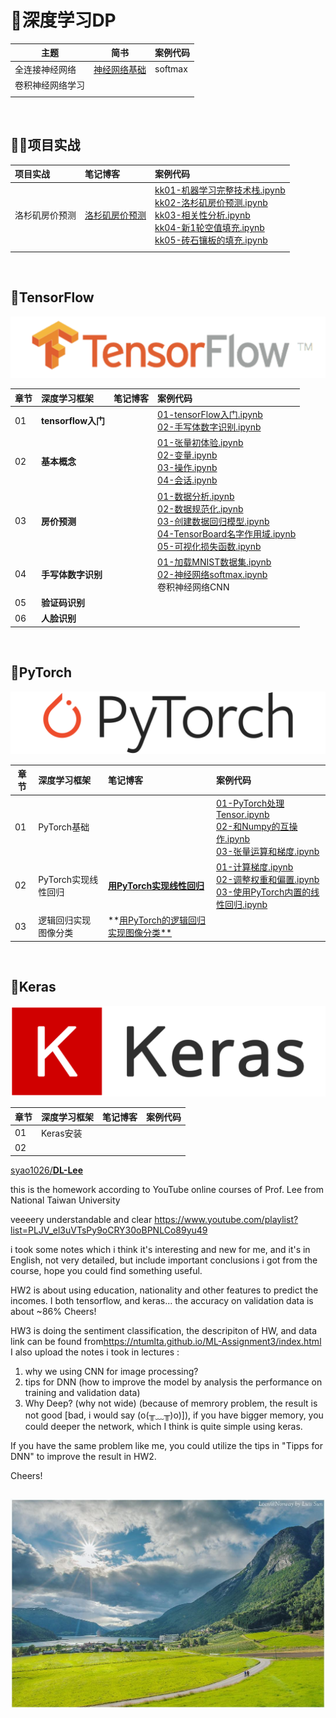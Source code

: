 # 🚀深度学习DP

| 主题 | 简书 | 案例代码 |
| ---- | ---- | ---- |
| 全连接神经网络 | [神经网络基础](https://www.jianshu.com/p/8270625492c4)<br/> | softmax |
| 卷积神经网络学习 | <br/> |  |
|          |                                                              |  |

<br>

## 🚵‍♂️项目实战

项目实战| 笔记博客 | 案例代码 
:--|:--|:--
洛杉矶房价预测 | [洛杉矶房价预测](https://www.jianshu.com/p/9de54d5d70d5) |[kk01-机器学习完整技术栈.ipynb](ex01-房价预测/kk01-机器学习完整技术栈.ipynb)<br>[kk02-洛杉矶房价预测.ipynb](ex01-房价预测/kk02-洛杉矶房价预测.ipynb)<br/>[kk03-相关性分析.ipynb](ex01-房价预测/kk03-相关性分析.ipynb)<br/>[kk04-新1轮空值填充.ipynb](ex01-房价预测/kk04-新1轮空值填充.ipynb)<br/>[kk05-砖石镶板的填充.ipynb](ex01-房价预测/kk05-砖石镶板的填充.ipynb)<br/>
 |  |

<br>

## 👾TensorFlow

![](images/tensorflow-logo.png)

|章节| 深度学习框架   | 笔记博客 | 案例代码 |
|:--| :------------- | :------- | :------- |
|01| **tensorflow入门** |          | [01-tensorFlow入门.ipynb](TensorFlow/ch01-tensorflow入门/01-tensorFlow入门.ipynb)<br>[02-手写体数字识别.ipynb](TensorFlow/ch01-tensorflow入门/02-手写体数字识别.ipynb) |
|02| **基本概念** |          | [01-张量初体验.ipynb](TensorFlow/ch02-基本概念/01-张量初体验.ipynb)<br>[02-变量.ipynb](TensorFlow/ch02-基本概念/02-变量.ipynb)<br/>[03-操作.ipynb](TensorFlow/ch02-基本概念/03-操作.ipynb)<br/>[04-会话.ipynb](TensorFlow/ch02-基本概念/04-会话.ipynb) |
|03| **房价预测** |          | [01-数据分析.ipynb](TensorFlow/ch03-房价预测/01-数据分析.ipynb)<br/>[02-数据规范化.ipynb](TensorFlow/ch03-房价预测/02-数据规范化.ipynb)<br/>[03-创建数据回归模型.ipynb](TensorFlow/ch03-房价预测/03-创建数据回归模型.ipynb)<br/>[04-TensorBoard名字作用域.ipynb](TensorFlow/ch03-房价预测/04-TensorBoard名字作用域.ipynb)<br/>[05-可视化损失函数.ipynb](TensorFlow/ch03-房价预测/05-可视化损失函数.ipynb)<br/> |
|04| **手写体数字识别** |  | [01-加载MNIST数据集.ipynb](TensorFlow/ch04-手写体识别/01-加载MNIST数据集.ipynb)<br>[02-神经网络softmax.ipynb](TensorFlow/ch04-手写体识别/02-神经网络softmax.ipynb)<br/>卷积神经网络CNN |
|05| **验证码识别** |  |  |
|06| **人脸识别** |  |  |
<br>

## 🎉PyTorch

![](images/pytorch-logo.png)

|章节 | 深度学习框架 | 笔记博客 | 案例代码 |
|--- | :----------- | :------- | :------- |
|01| PyTorch基础 |  | [01-PyTorch处理Tensor.ipynb](PyTorch/ch01-PyTorch基础/01-PyTorch处理Tensor.ipynb)<br/>[02-和Numpy的互操作.ipynb](PyTorch/ch01-PyTorch基础/02-和Numpy的互操作.ipynb)<br/>[03-张量运算和梯度.ipynb](PyTorch/ch01-PyTorch基础/03-张量运算和梯度.ipynb)<br/> |
| 02 | PyTorch实现线性回归 | [**用PyTorch实现线性回归**]() | [01-计算梯度.ipynb](PyTorch/ch02-实现线性回归/01-计算梯度.ipynb)<br>[02-调整权重和偏置.ipynb](PyTorch/ch02-实现线性回归/02-调整权重和偏置.ipynb)<br/>[03-使用PyTorch内置的线性回归.ipynb](PyTorch/ch02-实现线性回归/03-使用PyTorch内置的线性回归.ipynb)<br/> |
| 03 | 逻辑回归实现图像分类 | **[用PyTorch的逻辑回归实现图像分类**]() |          |
<br>

## 🍭Keras

![](images/keras-logo.png)

|章节 | 深度学习框架 | 笔记博客 | 案例代码 |
|--- | :----------- | :------- | :------- |
|01| Keras安装    |          |          |
| 02 |  |          |          |



[syao1026/**DL-Lee**](https://github.com/syao1026)

this is the homework according to YouTube online courses of Prof. Lee from National Taiwan University

veeeery understandable and clear <https://www.youtube.com/playlist?list=PLJV_el3uVTsPy9oCRY30oBPNLCo89yu49>

i took some notes which i think it's interesting and new for me, and it's in English, not very detailed, but include important conclusions i got from the course, hope you could find something useful.

HW2 is about using education, nationality and other features to predict the incomes. I both tensorflow, and keras... the accuracy on validation data is about ~86% Cheers!

HW3 is doing the sentiment classification, the descripiton of HW, and data link can be found from<https://ntumlta.github.io/ML-Assignment3/index.html> I also upload the notes i took in lectures :

1. why we using CNN for image processing?
2. tips for DNN (how to improve the model by analysis the performance on training and validation data)
3. Why Deep? (why not wide) (because of memrory problem, the result is not good [bad, i would say (o(╥﹏╥)o)]), if you have bigger memory, you could deeper the network, which I think is quite simple using keras.

If you have the same problem like me, you could utilize the tips in "Tipps for DNN" to improve the result in HW2.

Cheers!

```

```



<p align='center'>
<img src='ch01-神经网络/images/surface.jpg'>
</p>



